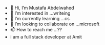 - 👋 Hi, I’m Mustafa Abdelwahed
- 👀 I’m interested in ...writeing
- 🌱 I’m currently learning ...cs
- 💞️ I’m looking to collaborate on ...microsoft
- 📫 How to reach me ...??
- i am a full stack developer at Amit 
<!---
Zamora77/Zamora77 is a ✨ special ✨ repository because its `README.md` (this file) appears on your GitHub profile.
You can click the Preview link to take a look at your changes.
--->
